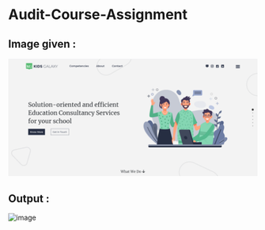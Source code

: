 # Audit-Course-Assignment

## Image given :
<img src="screenshot.png">


## Output :
![image](https://user-images.githubusercontent.com/67822169/132136443-ec195e82-cc42-40e6-bef8-3a943efe4487.png)

